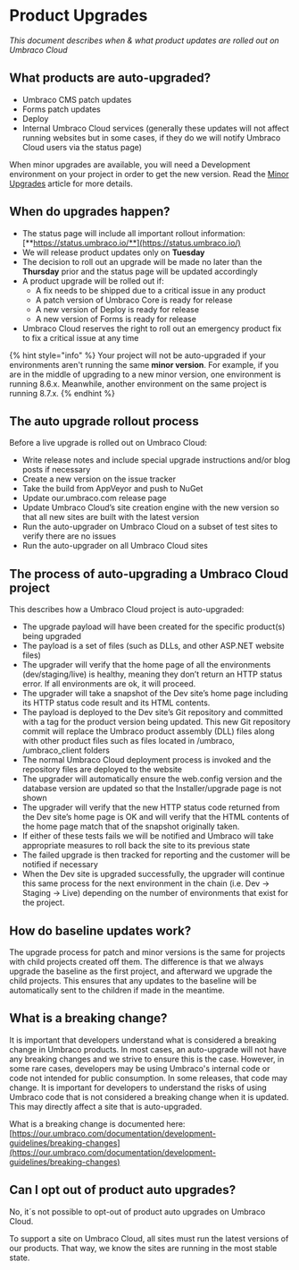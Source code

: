 # Product Upgrades

_This document describes when & what product updates are rolled out on Umbraco Cloud_

## What products are auto-upgraded?

* Umbraco CMS patch updates
* Forms patch updates
* Deploy
* Internal Umbraco Cloud services (generally these updates will not affect running websites but in some cases, if they do we will notify Umbraco Cloud users via the status page)

When minor upgrades are available, you will need a Development environment on your project in order to get the new version. Read the [Minor Upgrades](minor-upgrades.md) article for more details.

## When do upgrades happen?

* The status page will include all important rollout information: [**https://status.umbraco.io/**](https://status.umbraco.io/)
* We will release product updates only on **Tuesday**
* The decision to roll out an upgrade will be made no later than the **Thursday** prior and the status page will be updated accordingly
* A product upgrade will be rolled out if:
  * A fix needs to be shipped due to a critical issue in any product
  * A patch version of Umbraco Core is ready for release
  * A new version of Deploy is ready for release
  * A new version of Forms is ready for release
* Umbraco Cloud reserves the right to roll out an emergency product fix to fix a critical issue at any time

{% hint style="info" %}
Your project will not be auto-upgraded if your environments aren't running the same **minor version**. For example, if you are in the middle of upgrading to a new minor version, one environment is running 8.6.x. Meanwhile, another environment on the same project is running 8.7.x.
{% endhint %}

## The auto upgrade rollout process

Before a live upgrade is rolled out on Umbraco Cloud:

* Write release notes and include special upgrade instructions and/or blog posts if necessary
* Create a new version on the issue tracker
* Take the build from AppVeyor and push to NuGet
* Update our.umbraco.com release page
* Update Umbraco Cloud’s site creation engine with the new version so that all new sites are built with the latest version
* Run the auto-upgrader on Umbraco Cloud on a subset of test sites to verify there are no issues
* Run the auto-upgrader on all Umbraco Cloud sites

## The process of auto-upgrading a Umbraco Cloud project

This describes how a Umbraco Cloud project is auto-upgraded:

* The upgrade payload will have been created for the specific product(s) being upgraded
* The payload is a set of files (such as DLLs, and other ASP.NET website files)
* The upgrader will verify that the home page of all the environments (dev/staging/live) is healthy, meaning they don’t return an HTTP status error. If all environments are ok, it will proceed.
* The upgrader will take a snapshot of the Dev site’s home page including its HTTP status code result and its HTML contents.
* The payload is deployed to the Dev site’s Git repository and committed with a tag for the product version being updated. This new Git repository commit will replace the Umbraco product assembly (DLL) files along with other product files such as files located in /umbraco, /umbraco\_client folders
* The normal Umbraco Cloud deployment process is invoked and the repository files are deployed to the website
* The upgrader will automatically ensure the web.config version and the database version are updated so that the Installer/upgrade page is not shown
* The upgrader will verify that the new HTTP status code returned from the Dev site’s home page is OK and will verify that the HTML contents of the home page match that of the snapshot originally taken.
* If either of these tests fails we will be notified and Umbraco will take appropriate measures to roll back the site to its previous state
* The failed upgrade is then tracked for reporting and the customer will be notified if necessary
* When the Dev site is upgraded successfully, the upgrader will continue this same process for the next environment in the chain (i.e. Dev -> Staging -> Live) depending on the number of environments that exist for the project.

## How do baseline updates work?

The upgrade process for patch and minor versions is the same for projects with child projects created off them. The difference is that we always upgrade the baseline as the first project, and afterward we upgrade the child projects. This ensures that any updates to the baseline will be automatically sent to the children if made in the meantime.

## What is a breaking change?

It is important that developers understand what is considered a breaking change in Umbraco products. In most cases, an auto-upgrade will not have any breaking changes and we strive to ensure this is the case. However, in some rare cases, developers may be using Umbraco's internal code or code not intended for public consumption. In some releases, that code may change. It is important for developers to understand the risks of using Umbraco code that is not considered a breaking change when it is updated. This may directly affect a site that is auto-upgraded.

What is a breaking change is documented here: [https://our.umbraco.com/documentation/development-guidelines/breaking-changes](https://our.umbraco.com/documentation/development-guidelines/breaking-changes)

## Can I opt out of product auto upgrades?

No, it´s not possible to opt-out of product auto upgrades on Umbraco Cloud.

To support a site on Umbraco Cloud, all sites must run the latest versions of our products. That way, we know the sites are running in the most stable state.
